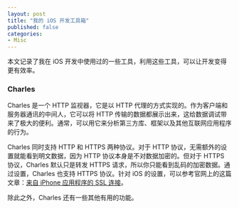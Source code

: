 ```yaml
---
layout: post
title: "我的 iOS 开发工具箱"
published: false
categories:
- Misc
---
```


本文记录了我在 iOS 开发中使用过的一些工具，利用这些工具，可以让开发变得更有效率。

### Charles

Charles 是一个 HTTP 监视器，它是以 HTTP 代理的方式实现的。作为客户端和服务器通讯的中间人，它可以将 HTTP 传输的数据都展示出来，这给数据调试带来了极大的便利。通常，可以用它来分析第三方库、框架以及其他互联网应用程序的行为。

Charles 同时支持 HTTP 和 HTTPS 两种协议。对于 HTTP 协议，无需额外的设置就能看到明文数据，因为 HTTP 协议本身是不对数据加密的。但对于 HTTPS 协议，Charles 默认只是转发 HTTPS 请求，所以你只能看到乱码的加密数据。通过设置，Charles 也支持 HTTPS 协议。针对 iOS 的设置，可以参考官网上的这篇文章：[来自 iPhone 应用程序的 SSL 连接][1]。

除此之外，Charles 还有一些其他有用的功能。

[1]: http://www.charlesproxy.com/documentation/faqs/ssl-connections-from-within-iphone-applications/
